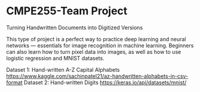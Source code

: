 # CMPE255-Team Project
Turning Handwritten Documents into Digitized Versions

This type of project is a perfect way to practice deep learning and neural networks — essentials for image recognition in machine learning. Beginners can also learn how to turn pixel data into images, as well as how to use logistic regression and MNIST datasets.

Dataset 1: Hand-written A-Z Capital Alphabets
  https://www.kaggle.com/sachinpatel21/az-handwritten-alphabets-in-csv-format
Dataset 2: Hand-written Digits
  https://keras.io/api/datasets/mnist/
